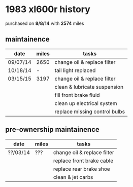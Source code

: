 # 1983 xl600r history

purchased on **8/8/14** with **2574** miles


## maintainence

date      | miles | tasks
----------|-------|---------
09/07/14  | 2650  | change oil & replace filter
10/18/14  | -     | tail light replaced
03/15/15  | 3197  | change oil & replace filter
          |       | clean & lubricate suspension
          |       | fill front brake fluid
          |       | clean up electrical system
          |       | replace missing control bulbs


## pre-ownership maintainence

date      | miles | tasks
----------|-------|---------
??/03/14  | ???   | change oil & replace filter
          |       | replace front brake cable
          |       | replace rear brake shoe
          |       | clean & jet carbs
